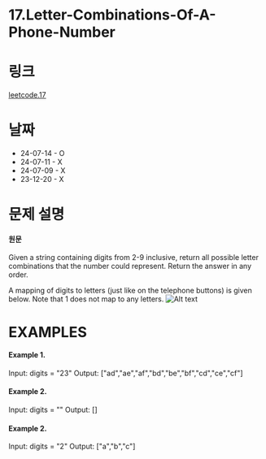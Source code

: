 # 17.Letter-Combinations-Of-A-Phone-Number

# 링크
[leetcode.17](https://leetcode.com/problems/letter-combinations-of-a-phone-number/description/?envType=study-plan-v2&envId=leetcode-75)

# 날짜
* 24-07-14 - O
* 24-07-11 - X
* 24-07-09 - X
* 23-12-20 - X

# 문제 설명
#### 원문


Given a string containing digits from 2-9 inclusive, return all possible letter combinations that the number could represent. Return the answer in any order.

A mapping of digits to letters (just like on the telephone buttons) is given below. Note that 1 does not map to any letters.
![Alt text](https://assets.leetcode.com/uploads/2022/03/15/1200px-telephone-keypad2svg.png)



# EXAMPLES
#### Example 1.


Input: digits = "23"
Output: ["ad","ae","af","bd","be","bf","cd","ce","cf"]


#### Example 2.


Input: digits = ""
Output: []


#### Example 2.


Input: digits = "2"
Output: ["a","b","c"]
